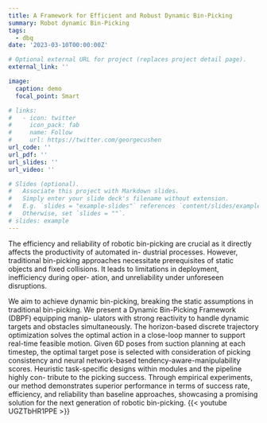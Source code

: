 ```yaml
---
title: A Framework for Efficient and Robust Dynamic Bin-Picking
summary: Robot dynamic Bin-Picking
tags:
  - dbq
date: '2023-03-10T00:00:00Z'

# Optional external URL for project (replaces project detail page).
external_link: ''

image:
  caption: demo
  focal_point: Smart

# links:
#   - icon: twitter
#     icon_pack: fab
#     name: Follow
#     url: https://twitter.com/georgecushen
url_code: ''
url_pdf: ''
url_slides: ''
url_video: ''

# Slides (optional).
#   Associate this project with Markdown slides.
#   Simply enter your slide deck's filename without extension.
#   E.g. `slides = "example-slides"` references `content/slides/example-slides.md`.
#   Otherwise, set `slides = ""`.
# slides: example
---
```

The efficiency and reliability of robotic bin-picking are crucial as it directly affects the productivity of automated in- dustrial processes. However, traditional bin-picking approaches necessitate prerequisites of static objects and fixed collisions. It leads to limitations in deployment, inefficiency during oper- ation, and unreliability under unforeseen disruptions. 

We aim to achieve dynamic bin-picking, breaking the static assumptions in traditional bin-picking. We present a Dynamic Bin-Picking Framework (DBPF) equipping manip- ulators with strong reactivity to handle dynamic targets and obstacles simultaneously. The horizon-based discrete trajectory optimization solves the optimal action in a close-loop manner to support real-time feasible motion. Given 6D poses from suction planning at each timestep, the optimal target pose is selected with consideration of picking consistency and neural network-based tendency-aware-manipulability scores. Heuristic task-specific designs within modules and the pipeline highly con- tribute to the picking success. Through empirical experiments, our method demonstrates superior performance in terms of success rate, efficiency, and reliability than baseline approaches, showcasing a promising solution for the next generation of robotic bin-picking.
{{< youtube UGZTbHR1PPE >}}
